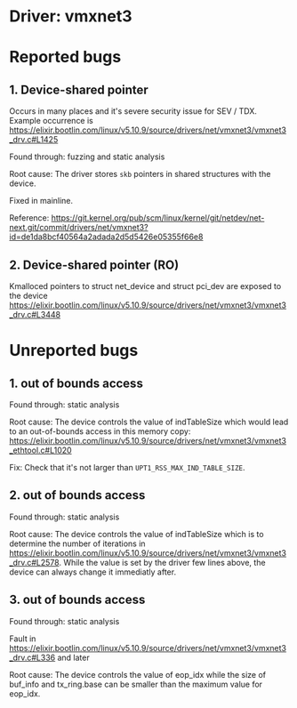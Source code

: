 # Driver: vmxnet3

# Reported bugs
## 1. Device-shared pointer

Occurs in many places and it's severe security issue for SEV / TDX.
Example occurrence is https://elixir.bootlin.com/linux/v5.10.9/source/drivers/net/vmxnet3/vmxnet3_drv.c#L1425

Found through: fuzzing and static analysis

Root cause:
The driver stores `skb` pointers in shared structures with the device.

Fixed in mainline.

Reference: https://git.kernel.org/pub/scm/linux/kernel/git/netdev/net-next.git/commit/drivers/net/vmxnet3?id=de1da8bcf40564a2adada2d5d5426e05355f66e8

## 2. Device-shared pointer (RO)
Kmalloced pointers to struct net_device and struct pci_dev are exposed to the device
https://elixir.bootlin.com/linux/v5.10.9/source/drivers/net/vmxnet3/vmxnet3_drv.c#L3448

# Unreported bugs
## 1. out of bounds access

Found through: static analysis 

Root cause:
The device controls the value of indTableSize which would lead to an out-of-bounds access in this memory copy: https://elixir.bootlin.com/linux/v5.10.9/source/drivers/net/vmxnet3/vmxnet3_ethtool.c#L1020

Fix:
Check that it's not larger than `UPT1_RSS_MAX_IND_TABLE_SIZE`.

## 2. out of bounds access

Found through: static analysis

Root cause:
The device controls the value of indTableSize which is to determine the number of iterations in https://elixir.bootlin.com/linux/v5.10.9/source/drivers/net/vmxnet3/vmxnet3_drv.c#L2578.
While the value is set by the driver few lines above, the device can always change it immediatly after.

## 3. out of bounds access

Found through: static analysis

Fault in https://elixir.bootlin.com/linux/v5.10.9/source/drivers/net/vmxnet3/vmxnet3_drv.c#L336 and later

Root cause:
The device controls the value of eop_idx while the size of buf_info and tx_ring.base can be smaller than the maximum value for eop_idx.
